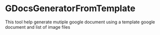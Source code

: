 # GDocsGeneratorFromTemplate
This tool help generate mutiple google document using a template google document and list of image files
